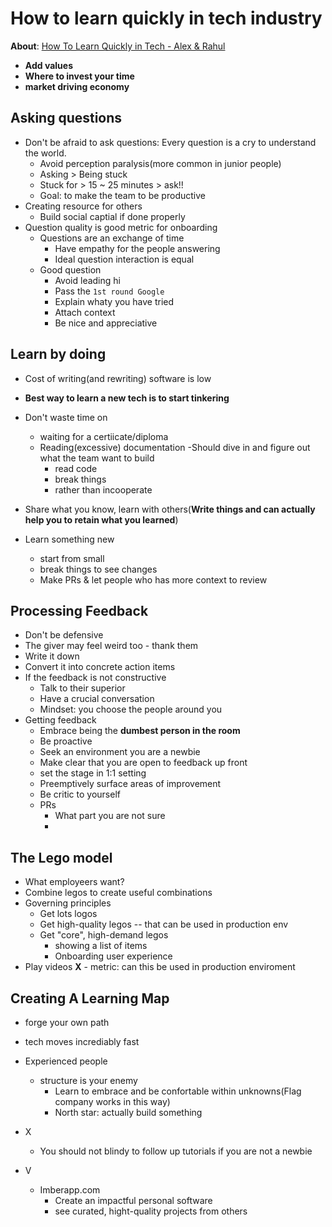 # How to learn quickly in tech industry

**About**: [How To Learn Quickly in Tech - Alex & Rahul](https://www.youtube.com/watch?v=WVtF6JfM0ZQ&ab_channel=RahulPandey)


- **Add values**
- **Where to invest your time**
- **market driving economy**

## Asking questions

- Don't be afraid to ask questions: Every question is a cry to understand the world.
  - Avoid perception paralysis(more common in junior people)
  -  Asking > Being stuck
  - Stuck for > 15 ~ 25 minutes > ask!!
  - Goal: to make the team to be productive
- Creating resource for others
  - Build social captial if done properly
- Question quality is good metric for onboarding
  - Questions are an exchange of time
    - Have empathy for the people answering
    - Ideal question interaction is equal
  - Good question
    - Avoid leading hi
    - Pass the `1st round Google`
    - Explain whaty you have tried
    - Attach context
    - Be nice and appreciative


## Learn by doing

- Cost of writing(and rewriting) software is low
- **Best way to learn a new tech is to start tinkering**
- Don't waste time on
  - waiting for a certiicate/diploma
  - Reading(excessive) documentation
  -Should dive in and figure out what the team want to build
    - read code
    - break things
    - rather than incooperate

- Share what you know, learn with others(**Write things and can actually help you to  retain what you learned**)
- Learn something new
  - start from small
  - break things to see changes
  - Make PRs & let people who has more context to review


## Processing Feedback

- Don't be defensive
- The giver may feel weird too - thank them
- Write it down
- Convert it into concrete action items
- If the feedback is not constructive
  - Talk to their superior
  - Have a crucial conversation
  - Mindset: you choose the people around you
- Getting feedback
  - Embrace being the **dumbest person in the room**
  - Be proactive
  - Seek an environment you are a newbie
  - Make clear that you are open to feedback up front
  - set the stage in 1:1 setting
  - Preemptively surface areas of improvement
  - Be critic to yourself
  - PRs
    - What part you are not sure
    - 

## The Lego model

- What employeers want?
- Combine legos to create useful combinations
- Governing principles
  - Get lots logos
  - Get high-quality legos -- that can be used in production env
  - Get "core", high-demand legos
    - showing a list of items
    - Onboarding user experience
-  Play videos **X** - metric: can this be used in production enviroment

## Creating A Learning Map

- forge your own path
- tech moves incrediably fast
- Experienced people
  - structure is your enemy
    - Learn to embrace and be confortable within unknowns(Flag company works in this way)
    - North star: actually build something

- X
  - You should not blindy to follow up tutorials if you are not a newbie
- V
  - Imberapp.com
    - Create an impactful personal software
    - see curated, hight-quality projects from others
